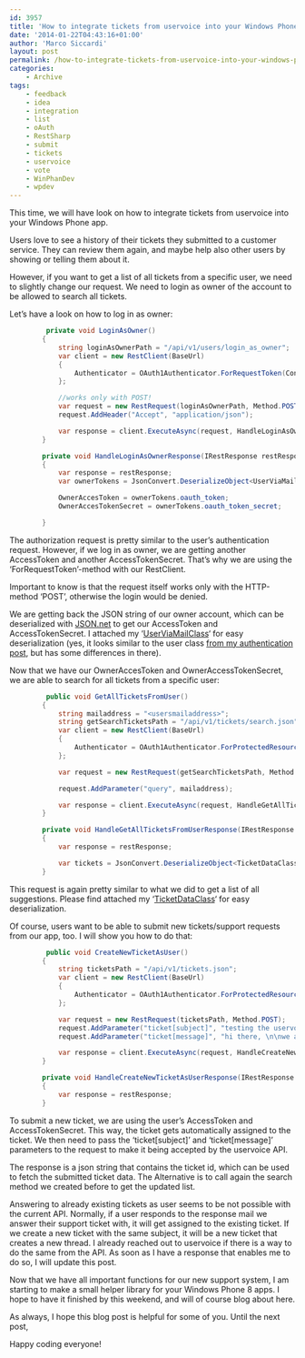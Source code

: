 ```yaml
---
id: 3957
title: 'How to integrate tickets from uservoice into your Windows Phone app'
date: '2014-01-22T04:43:16+01:00'
author: 'Marco Siccardi'
layout: post
permalink: /how-to-integrate-tickets-from-uservoice-into-your-windows-phone-app/
categories:
    - Archive
tags:
    - feedback
    - idea
    - integration
    - list
    - oAuth
    - RestSharp
    - submit
    - tickets
    - uservoice
    - vote
    - WinPhanDev
    - wpdev
---
```


This time, we will have look on how to integrate tickets from uservoice into your Windows Phone app.

Users love to see a history of their tickets they submitted to a customer service. They can review them again, and maybe help also other users by showing or telling them about it.

However, if you want to get a list of all tickets from a specific user, we need to slightly change our request. We need to login as owner of the account to be allowed to search all tickets.

Let’s have a look on how to log in as owner:

``` csharp
         private void LoginAsOwner()
        {
            string loginAsOwnerPath = "/api/v1/users/login_as_owner";
            var client = new RestClient(BaseUrl)
            {
                Authenticator = OAuth1Authenticator.ForRequestToken(ConsumerKey, ConsumerSecret, oAuthCallBackUri)
            };

            //works only with POST!
            var request = new RestRequest(loginAsOwnerPath, Method.POST);
            request.AddHeader("Accept", "application/json");

            var response = client.ExecuteAsync(request, HandleLoginAsOwnerResponse);
        }

        private void HandleLoginAsOwnerResponse(IRestResponse restResponse)
        {
            var response = restResponse;
            var ownerTokens = JsonConvert.DeserializeObject<UserViaMailClass.Token>(response.Content);

            OwnerAccesToken = ownerTokens.oauth_token;
            OwnerAccesTokenSecret = ownerTokens.oauth_token_secret;

        }
```
 
The authorization request is pretty similar to the user’s authentication request. However, if we log in as owner, we are getting another AccessToken and another AccessTokenSecret. That’s why we are using the ‘ForRequestToken’-method with our RestClient.

Important to know is that the request itself works only with the HTTP-method ‘POST’, otherwise the login would be denied.

We are getting back the JSON string of our owner account, which can be deserialized with [JSON.net](http://james.newtonking.com/json) to get our AccessToken and AccessTokenSecret. I attached my ‘[UserViaMailClass](/assets/img/2014/01/UserViaMailClass.zip)‘ for easy deserialization (yes, it looks similar to the user class [from my authentication post](http://msicc.net/?p=3944), but has some differences in there).

Now that we have our OwnerAccesToken and OwnerAccessTokenSecret, we are able to search for all tickets from a specific user:

``` csharp
         public void GetAllTicketsFromUser()
        {
            string mailaddress = "<usersmailaddress>";
            string getSearchTicketsPath = "/api/v1/tickets/search.json";
            var client = new RestClient(BaseUrl)
            {
                Authenticator = OAuth1Authenticator.ForProtectedResource(ConsumerKey, ConsumerSecret, OwnerAccesToken, OwnerAccesTokenSecret)
            };

            var request = new RestRequest(getSearchTicketsPath, Method.GET);

            request.AddParameter("query", mailaddress);

            var response = client.ExecuteAsync(request, HandleGetAllTicketsFromUserResponse);
        }

        private void HandleGetAllTicketsFromUserResponse(IRestResponse restResponse)
        {
            var response = restResponse;

            var tickets = JsonConvert.DeserializeObject<TicketDataClass.TicketData>(response.Content);
        }
```
 
This request is again pretty similar to what we did to get a list of all suggestions. Please find attached my ‘[TicketDataClass](/assets/img/2014/01/TicketDataClass.zip)‘ for easy deserialization.

Of course, users want to be able to submit new tickets/support requests from our app, too. I will show you how to do that:

``` csharp
         public void CreateNewTicketAsUser()
        {
            string ticketsPath = "/api/v1/tickets.json";
            var client = new RestClient(BaseUrl)
            {
                Authenticator = OAuth1Authenticator.ForProtectedResource(ConsumerKey, ConsumerSecret, AccessToken, AccessTokenSecret)
            };

            var request = new RestRequest(ticketsPath, Method.POST);
            request.AddParameter("ticket[subject]", "testing the uservoice API");
            request.AddParameter("ticket[message]", "hi there, \n\nwe are just testing the creation of a new uservoice ticket.");

            var response = client.ExecuteAsync(request, HandleCreateNewTicketAsUserResponse);
        }

        private void HandleCreateNewTicketAsUserResponse(IRestResponse restResponse)
        {
            var response = restResponse;
        }
```
 
To submit a new ticket, we are using the user’s AccessToken and AccessTokenSecret. This way, the ticket gets automatically assigned to the ticket. We then need to pass the ‘ticket\[subject\]’ and ‘ticket\[message\]’ parameters to the request to make it being accepted by the uservoice API.

The response is a json string that contains the ticket id, which can be used to fetch the submitted ticket data. The Alternative is to call again the search method we created before to get the updated list.

Answering to already existing tickets as user seems to be not possible with the current API. Normally, if a user responds to the response mail we answer their support ticket with, it will get assigned to the existing ticket. If we create a new ticket with the same subject, it will be a new ticket that creates a new thread. I already reached out to uservoice if there is a way to do the same from the API. As soon as I have a response that enables me to do so, I will update this post.

Now that we have all important functions for our new support system, I am starting to make a small helper library for your Windows Phone 8 apps. I hope to have it finished by this weekend, and will of course blog about here.

As always, I hope this blog post is helpful for some of you. Until the next post,

Happy coding everyone!